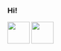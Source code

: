 ### Hi!

<!--
**gLebcode/gLebcode** is a ✨ _special_ ✨ repository because its `README.md` (this file) appears on your GitHub profile.

Here are some ideas to get you started:

- 🔭 I’m currently working on ...
- 🌱 I’m currently learning ...
- 👯 I’m looking to collaborate on ...
- 🤔 I’m looking for help with ...
- 💬 Ask me about ...
- 📫 How to reach me: ...
- 😄 Pronouns: ...
- ⚡ Fun fact: ...
-->
<img width=50 height=50 src="https://cdn.jsdelivr.net/gh/devicons/devicon/icons/python/python-original-wordmark.svg" /> <img width=50 height=50 src="https://cdn.jsdelivr.net/gh/devicons/devicon/icons/pycharm/pycharm-original.svg" />
